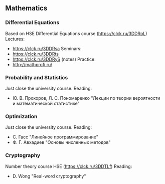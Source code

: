 ## Mathematics
### Differential Equations
Based on HSE Differential Equations course (https://clck.ru/3DDRoL)
Lectures: 
- https://clck.ru/3DDRsa
Seminars: 
- https://clck.ru/3DDRts 
- https://clck.ru/3DDRyS (notes)
Practice:
- http://mathprofi.ru/

### Probability and Statistics
Just close the university course.
Reading:
- Ю. В. Прохоров, Л. С. Пономаренко "Лекции по теории вероятности и математической статистике"

### Optimization
Just close the university course.
Reading:
- С. Гасс "Линейное программирование"
- Ф. Г. Авхадиев "Основы численных методов"

### Cryptography
Number theory course HSE (https://clck.ru/3DDTLf)
Reading:
- D. Wong "Real-word cryptography"
